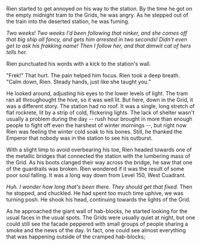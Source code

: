 Rien started to get annoyed on his way to the station. By the time he got on the empty midnight tram to the Grids, he was angry. As he stepped out of the train into the deserted station, he was fuming.

_Two weeks! Two weeks I'd been following that ninker, and she comes off that big ship all fancy, and gets him arrested in two seconds! Didn't even get to ask his frakking name! Then I follow her, and that dimwit cat of hers tells her._

Rien punctuated his words with a kick to the station's wall.

"Frek!" That hurt. The pain helped him focus. Rien took a deep breath. "Calm down, Rien. Steady hands, just like she taught you."

He looked around, adjusting his eyes to the lower levels of light. The tram ran all throughought the hive, so it was well lit. But here, down in the Grid, it was a different story. The station had no roof. It was a single, long stretch of flat rockrete, lit by a strip of cold, flickering lights. The lack of shelter wasn't usually a problem during the day -- rush hour brought in more than enough people to fight off even the harshest of winter mornings --, but right now Rien was feeling the winter cold soak to his bones. Still, he thanked the Emperor that nobody was in the station to see his outburst. 

With a slight limp to avoid overbearing his toe, Rien headed towards one of the metallic bridges that connected the station with the lumbering mass of the Grid. As his boots clanged their way across the bridge, he saw that one of the guardrails was broken. Rien wondered if it was the result of some poor soul falling. It was a long way down from Level 150, West Cuadrant. 

_Huh. I wonder how long that's been there. They should get that fixed._ Then he stopped, and chuckled. He had spent too much time uphive, we was turning posh. He shook his head, continuing towards the lights of the Grid.

As he approached the giant wall of hab-blocks, he started looking for the usual faces in the usual spots. The Grids were usually quiet at night, but one could still see the facade peppered with small groups of people sharing a smoke and the news of the day. In fact, one could see almost everything that was happening outside of the cramped hab-blocks; 



